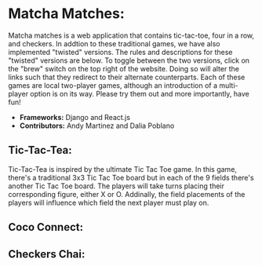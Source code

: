 # Matcha Matches:
Matcha matches is a web application that contains tic-tac-toe, four in a row, and checkers. 
In addtion to these traditional games, we have also implemented "twisted" versions.
The rules and descriptions for these "twisted" versions are below. 
To toggle between the two versions, click on the "brew" switch on the top right of the website. 
Doing so will alter the links such that they redirect to their alternate counterparts. 
Each of these games are local two-player games, although an introduction of 
a multi-player option is on its way. Please try them out and more importantly, have fun!
<br>
- **Frameworks:** Django and React.js
- **Contributors:** Andy Martinez and Dalia Poblano

## Tic-Tac-Tea:
Tic-Tac-Tea is inspired by the ultimate Tic Tac Toe game. In this game, there's a traditional 3x3 Tic Tac Toe board but in each of the 9 fields there's another Tic Tac Toe board. The players will take turns placing their corresponding figure, either X or O. Addinally, the field placements of the players will influence which field the next player must play on. 

## Coco Connect:

## Checkers Chai: